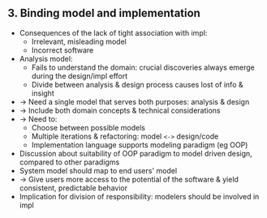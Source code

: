 ## 3. Binding model and implementation
- Consequences of the lack of tight association with impl:
  - Irrelevant, misleading model
  - Incorrect software
- Analysis model:
  - Fails to understand the domain: crucial discoveries always emerge during the design/impl effort
  - Divide between analysis & design process causes lost of info & insight
- -> Need a single model that serves both purposes: analysis & design
- -> Include both domain concepts & technical considerations
- -> Need to:
  - Choose between possible models
  - Multiple iterations & refactoring: model `<->` design/code
  - Implementation language supports modeling paradigm (eg OOP)
- Discussion about suitability of OOP paradigm to model driven design, compared to other paradigms
- System model should map to end users' model
- -> Give users more access to the potential of the software & yield consistent, predictable behavior
- Implication for division of responsibility: modelers should be involved in impl
